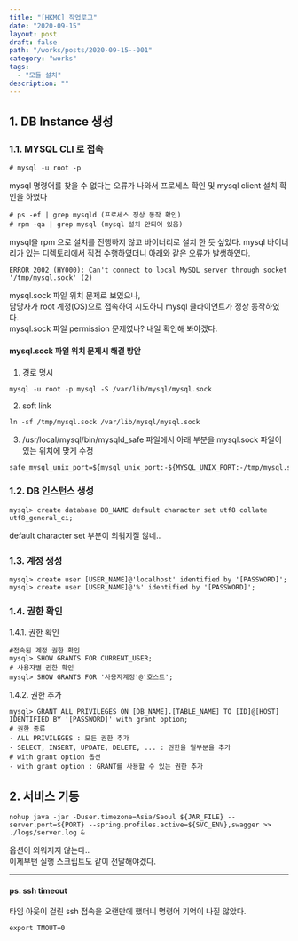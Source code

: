 ```yaml
---
title: "[HKMC] 작업로그"
date: "2020-09-15"
layout: post
draft: false
path: "/works/posts/2020-09-15--001"
category: "works"
tags:
  - "모듈 설치"
description: ""
---
```


## 1. DB Instance 생성
### 1.1. MYSQL CLI 로 접속
```
# mysql -u root -p 
```
mysql 명령어를 찾을 수 없다는 오류가 나와서 프로세스 확인 및 mysql client 설치 확인을 하였다
```
# ps -ef | grep mysqld (프로세스 정상 동작 확인)
# rpm -qa | grep mysql (mysql 설치 안되어 있음)
```

mysql을 rpm 으로 설치를 진행하지 않고 바이너리로 설치 한 듯 싶었다.
mysql 바이너리가 있는 디렉토리에서 직접 수행하였더니 아래와 같은 오류가 발생하였다.
```
ERROR 2002 (HY000): Can't connect to local MySQL server through socket '/tmp/mysql.sock' (2)
```
mysql.sock 파일 위치 문제로 보였으나,  
담당자가 root 계정(OS)으로 접속하여 시도하니 mysql 클라이언트가 정상 동작하였다.  
mysql.sock 파일 permission 문제였나? 내일 확인해 봐야겠다.

#### mysql.sock 파일 위치 문제시 해결 방안
1. 경로 명시
```
mysql -u root -p mysql -S /var/lib/mysql/mysql.sock
```
2. soft link
```
ln -sf /tmp/mysql.sock /var/lib/mysql/mysql.sock
```
3. /usr/local/mysql/bin/mysqld_safe 파일에서 아래 부분을 mysql.sock 파일이 있는 위치에 맞게 수정
```
safe_mysql_unix_port=${mysql_unix_port:-${MYSQL_UNIX_PORT:-/tmp/mysql.sock}}
```

### 1.2. DB 인스턴스 생성
```
mysql> create database DB_NAME default character set utf8 collate utf8_general_ci;
```
default character set 부분이 외워지질 않네..

### 1.3. 계정 생성
```
mysql> create user [USER_NAME]@'localhost' identified by '[PASSWORD]';
mysql> create user [USER_NAME]@'%' identified by '[PASSWORD]';
```

### 1.4. 권한 확인
1.4.1. 권한 확인
```
#접속된 계정 권한 확인
mysql> SHOW GRANTS FOR CURRENT_USER;
# 사용자별 권한 확인
mysql> SHOW GRANTS FOR '사용자계정'@'호스트';
```
1.4.2. 권한 추가
```
mysql> GRANT ALL PRIVILEGES ON [DB_NAME].[TABLE_NAME] TO [ID]@[HOST] IDENTIFIED BY '[PASSWORD]' with grant option;
# 권한 종류
- ALL PRIVILEGES : 모든 권한 추가 
- SELECT, INSERT, UPDATE, DELETE, ... : 권한을 일부분을 추가 
# with grant option 옵션
- with grant option : GRANT를 사용할 수 있는 권한 추가 
```

## 2. 서비스 기동
```
nohup java -jar -Duser.timezone=Asia/Seoul ${JAR_FILE} --server.port=${PORT} --spring.profiles.active=${SVC_ENV},swagger >> ./logs/server.log &
```
옵션이 외워지지 않는다..  
이제부턴 실행 스크립트도 같이 전달해야겠다.

<hr>

#### ps. ssh timeout
타임 아웃이 걸린 ssh 접속을 오랜만에 했더니 명령어 기억이 나질 않았다.
```
export TMOUT=0
```


